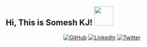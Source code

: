 <h2> Hi, This is Somesh KJ! <img src="https://media.giphy.com/media/nnJIYvWhYpPlyv3tJo/giphy.gif" width="50"></h2>

<p align="center">
	<a href="https://github.com/someshjaishwal"><img src="https://img.shields.io/github/followers/someshjaishwal.svg?label=GitHub&style=social" alt="GitHub"></a>
	<a href="https://www.linkedin.com/in/someshjaishwal"><img src="https://img.shields.io/badge/LinkedIn--_.svg?style=social&logo=linkedin" alt="LinkedIn"></a>
  <a href="https://twitter.com/someshkj_"><img src="https://img.shields.io/twitter/follow/someshkj_?label=Twitter&style=social" alt="Twitter"></a>
</p>

